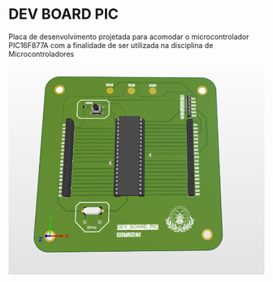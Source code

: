 # DEV BOARD PIC 
Placa de desenvolvimento projetada para acomodar o microcontrolador PIC16F877A com a finalidade de ser utilizada na disciplina de Microcontroladores

![IMAGEM 1](Imagens/BOARD_V2.png)
